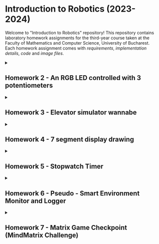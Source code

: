 # Introduction to Robotics (2023-2024)
Welcome to "Introduction to Robotics" repository! 
This repository contains laboratory homework assignments for the third-year course taken at the Faculty of Mathematics and Computer Science, University of Bucharest. Each homework assignment comes with _requirements_, _implementation details_, _code_ and _image files_.

<details>
<summary><h2>Homework 2 - An RGB LED controlled with 3 potentiometers</h2></summary>
For this homework, I'm using an Arduino to control a special color-changing LED (RGB LED). But the cool part is that I'm not just picking colors from a list - I'm using three knobs called potentiometers to make the LED change colors in a way I like. So, each knob lets me pick a different color for the LED. It's like having three magic color dials to create any color I like! 🪄

Technically speaking, the objective of this homework is to control each channel (Red, Green, Blue) of an RGB LED using individual potentiometers in conjunction with an Arduino microcontroller.

The setup involves the use of specific electronic components, including:
1. _RGB LED_: The RGB LED used has 4 pins, one for each color channel (Red, Green, Blue) and one common cathode pin.
2. _Potentiometers_: Three potentiometers are used, one for each color channel. They are variable resistors that provide analog voltage readings based on their position.
3. _Resistors and wires_: These components are used to connect the potentiometers and the RGB LED to the Arduino. Resistor values are selected based on the LED's forward voltage and current requirements. For this particular setup, I've used a 220-Ohm resistor for the Red channel and two 100-Ohm resistors for the Blue and Green channels.

The following steps are involved in achieving the desired control:
1. Connect the potentiometers to the Arduino's analog pins (A0, A1, A2 pins for this setup).
2. Read the analog values from the potentiometers. These values correspond to the positions of the potentiometer knobs.
3. Map the analog readings to appropriate output values for each color channel (Red, Green and Blue). This mapping ensures that the LED's colors change according to the potentiometer positions.
4. Send the mapped values to the pins of the RGB LED, controlling the intensity of each color channel (for this setup: Red - pin 9, Green - pin 10, Blue - pin 11).

Here is an image with the setup:
![IMG_0057](https://github.com/iuliastaci/IntroductionToRobotics/assets/103101598/2c70afec-1e08-4347-a397-a6044bdbc2fc)

If you want to watch a demo of the homework, click [here](https://youtube.com/shorts/uMUZUHX3868?si=dJovIazbBCfvslvJ).
</details>

<details>
<summary><h2>Homework 3 - Elevator simulator wannabe</h2></summary>
In simple terms, this task is about creating a mini model of a 3-floor elevator using an Arduino. We will have lights (LEDs) that show which floor the elevator is on, buttons on each floor to call the elevator, and a buzzer to make sounds when the elevator arrives or moves. The elevator will have some rules: it will wait a bit when you press a button, and if it's already on the right floor, nothing happens. We also make sure the buttons work properly by preventing accidental presses.

The system will feature the following components:
1. _LED Indicators_: Three LEDs will be employed to represent the three elevator floors. The LED corresponding to the current floor will be illuminated. Additionally, another LED will indicate the elevator's operational state by blinking while in motion and remaining steady when stationary. I've used red LEDs for elevator floors and one green LED to indicate the operational state of the elevator.
2. _Buttons_: Three buttons, each representing a call button from one of the three floors, will be implemented. When a button is pressed, the elevator will simulate movement toward that floor after a brief delay of 2-3 seconds.
3. _Buzzer_: The buzzer will produce brief sounds during specific events - a sound when the elevator arrives at the desired floors and two distinct sounds for elevator door closing and elevator movement. For this component, I've used a 100 Ohm resistor.
4. _Resistors and wires_: These components are used to connect the buttons, the LEDs and the buzzer to the Arduino. Resistor values are selected based on the LED's forward voltage and current requirements. For this setup, I've used three 220-Ohm resistors, one for each red LED, and two 100-Ohm resistors, one for the green LED and one for the buzzer.


The elevator's behavior will be governed by the following rules:
* If the elevator is already at the desired floor, pressing the corresponding button will have no effect.
* After a button press, the elevator will "wait for the doors to close" and then "move" to the corresponding floor.

To ensure the reliability of the button inputs, a debounce mechanism will be implemented. This will prevent unintended repeated button presses caused by mechanical switch bouncing.

Here is an image with the setup:
![homework 3](https://github.com/iuliastaci/IntroductionToRobotics/assets/103101598/b5849aee-960c-460a-9f5e-3877c1c51083)


If you want to watch a demo of the homework, click [here](https://youtube.com/shorts/EWf-sx_lL34 ).
</details>

<details>
<summary><h2>Homework 4 - 7 segment display drawing</h2></summary>
In this homework, I'm using a joystick to move a segment on a display screen. I can't move through obstacles and I start on a specific point (decimal point - down right). The current position blinks and I can use the joystick to move to nearby positions (up, down, left, right). Pressing the button quickly turns the segment on or off and holding the button resets the entire display.

The setup includes the following electronic components:
1. _7-segment display_: It is a small electronic screen that uses 7 separate LED segments to show numbers and some letters.
2. _Joystick_: It is a handheld input device commonly used for controlling the movement or position of the object in a digital environment. It typically consists of a stick-like handle that can be pushed or tilted in various directions.
3. _Resistors and wires_: These components are used to connect the 7-segment display and the joystick to the Arduino. Resistor values are selected based on the 7-segment display LED's forward voltage and current requirements. For this setup, I've used eight 330-Ohm resistors, one for segment LED.

Here is a picture of the setup:
![IMG_0238](https://github.com/iuliastaci/IntroductionToRobotics/assets/103101598/ded80fa2-2d46-40af-9b4c-2f87865abd40)

If you want to watch a demo of the homework, click [here](https://youtube.com/shorts/pzlum-Pjn4I).
</details>

<details>
<summary><h2>Homework 5 - Stopwatch Timer</h2></summary>
For this project, I'm using a 4-digit 7-segment display and 3 buttons in order to implement a stopwatch timer with 3 functionalities: start/pause, reset and save lap.
  
It should use the following workflow:  

1. Start the timer by pressing the Start button when the display shows "000.0".
2. Save lap times in memory (up to 4 laps) by pressing the lap button during the timer. The 5th press overrides the 1st. The reset button has no effect during the timer, and the pause button stops the timer.
3. In Pause Mode, the lap flag button is disabled. Pressing the reset button sets the timer to "000.0".
4. After reset, use flag buttons to cycle through lap times. Pressing continuously cycles through laps, and resetting while in this state clears flags and resets the timer to "000.0".

The setup includes the following electronic components:
1. _4-digit 7-segment display_: It is a small electronic screen that uses 7 separate LED segments for each of the 4 digits to show numbers and some letters.
2. _Buttons_: Three buttons, one to start or pause the counting, one for resetting the counter or the saved laps and one for saving the laps and cycle through them.
3. _Resistors and wires_: These components are used to connect the 7-segment display and the buttons to the Arduino. Resistor values are selected based on the 7-segment display LED's forward voltage and current requirements. For this setup, I've used eight 330-Ohm resistors, one for each segment LED.
4. _Shift register_: It is a digital circuit that can shift its stored data through a series of flip-flops, typically in a linear fashion.

Here is a picture of the setup:
![IMG_0507](https://github.com/iuliastaci/IntroductionToRobotics/assets/103101598/7307c809-0819-4284-9de1-042c4bd0fffc)

If you want to watch a homework demo, click [here](https://youtube.com/shorts/PFdx8g3E60M).
</details>

<details>
<summary><h2>Homework 6 - Pseudo - Smart Environment Monitor and Logger</h2></summary>

This project aims to create a "Smart Environment Monitor and Logger" using Arduino, combining a diverse array of sensors to collect crucial environmental data. The system efficiently logs this information into EEPROM for later retrieval. A key feature of the project is the incorporation of an RGB LED, offering visual feedback based on the environmental conditions. Additionally, users can interact with the system through a Serial Menu, providing a seamless interface for navigation and customization. The project underscores the integration of sensor readings, effective memory management, serial communication, and the overarching goal of constructing a user-friendly menu system.

**Menu structure**
1. _Sensor Settings_  
 &nbsp;1.1. Sensors Sampling Interval <br>
 &nbsp;1.2. Ultrasonic Alert Threshold <br>
 &nbsp;1.3. LDR Alert Threshold <br>
 &nbsp;1.4. Back <br>
2. _Reset Logger Data_ <br>
 &nbsp;2.1. Yes <br>
 &nbsp;2.2. No <br>
3. _System Status_ <br>
  &nbsp;3.1. Current Sensor Readings <br>
  &nbsp;3.2. Current Sensor Settings <br>
  &nbsp;3.3. Display Logged Data <br>
  &nbsp;3.4. Back <br>
4. _RGB LED Control_ <br>
 &nbsp;4.1. Manual Color Control <br>
 &nbsp;4.2. LED Toggle Automatic ON/OFF <br>
 &nbsp;4.3. Back <br>

The setup involves the use of specific electronic components, including:
1. _RGB LED_: The RGB LED used has 4 pins, one for each color channel (Red, Green, Blue) and one common cathode pin.
2. _Ultrasonic Sensor_: The HC-SR04 is a widely-used ultrasonic distance sensor that employs sound waves to measure distances. It consists of an ultrasonic transmitter that emits pulses and a receiver that detects the reflected signals. By calculating the time taken for the ultrasonic waves to travel to an object and back, the sensor provides accurate distance measurements, making it popular for applications such as robotics, obstacle avoidance, and distance sensing in various projects.
3. _LDR_: Light Dependent Resistor is a type of photoresistor that exhibits a change in resistance based on the intensity of light falling on it. As light levels fluctuate, the LDR's resistance varies in response. This characteristic makes it a valuable component in light-sensitive circuits. Commonly used in applications like automatic streetlights, camera exposure control, and darkness-activated switches, the LDR enables devices to adapt to ambient light conditions by providing a variable resistance corresponding to the surrounding illumination.
4. _Resistors and wires_: These components are used to connect the potentiometers and the RGB LED to the Arduino. Resistor values are selected based on the LED's forward voltage and current requirements. For this particular setup, I've used a 220-Ohm resistor for the Red channel and two 100-Ohm resistors for Blue and Green channels. And for LDR I have used a 10k-Ohm resistor.

Here is a picture of the setup:
![IMG_0537](https://github.com/iuliastaci/IntroductionToRobotics/assets/103101598/8c3a3882-a7ab-4328-9eda-7d1be00fc589)

If you want to watch a demo of the project, click [here](https://youtube.com/shorts/qPYjCvedyBo)

</details>

<details>
  <summary><h2>Homework 7 - Matrix Game Checkpoint (MindMatrix Challenge)</h2></summary>
  This homework is a checkpoint for a bigger project, a game on an 8x8 LED Matrix controlled with a joystick and paired with an LCD to display relevant information.
  The game's name is MindMatrix Challenge because guess what? ... It's a memory game where you can test your brain and attention. 
  It consists of 3 levels with progressing difficulty. At each level, some LEDs are turned on in order to form a random pattern and it is displayed for a couple of seconds. Than, there's a LED blinking ... that's the player. It can be moved on the matrix using the joystick. When clicking the switch button, the LED at pleyer's position is turned on or off, depending on its previous state. 
  To win the game, you should represent the correct pattern at each level. If an LED that is not in the pattern is turned on, the game is over. 

  The setup involves the use of specific electronic components, including:
1. _8x8 LED Matrix_: The 8x8 LED Matrix for Arduino is a dynamic display module that brings a vibrant visual element to Arduino projects. Consisting of 64 individually addressable LEDs arranged in an 8x8 grid, this matrix allows for the creation of custom patterns, scrolling text, and dynamic graphics. With seamless integration into Arduino projects, it provides a simple and effective way to add eye-catching visual feedback. Ideal for projects requiring compact and programmable displays, the 8x8 LED Matrix enhances the creative possibilities of Arduino-based applications.
2. _LCD_: The Hitachi LCD for Arduino is a compact and versatile liquid crystal display module designed to seamlessly integrate with Arduino microcontrollers. Featuring a user-friendly interface and clear, crisp display capabilities, it allows developers to easily incorporate visual feedback into their Arduino projects. With its compatibility and reliability, the Hitachi LCD enhances the overall user experience, making it an ideal choice for projects requiring a compact and efficient display solution.
3. _Joystick_: It is a handheld input device commonly used for controlling the movement or position of the object in a digital environment. It typically consists of a stick-like handle that can be pushed or tilted in various directions.
4. _MAX7219 Driver_: The MAX7219 Driver for Arduino Matrix is a powerful display driver module that simplifies the control of LED matrix displays. Specifically designed for use with Arduino, this driver seamlessly interfaces with 8x8 LED matrices, providing an efficient means to control individual LEDs and create captivating visual effects. With its versatile features and ease of integration, the MAX7219 Driver enhances the capabilities of Arduino projects, enabling users to easily implement scrolling text, animations, and customized patterns on LED matrix displays with minimal programming effort. It's an excellent choice for those seeking a compact and user-friendly solution for dynamic visual displays in Arduino-based applications.
5. _Resistors and wires_: These components are used to connect the matrix, LCD, joystick and the driver to the Arduino.

Here is a picture of the setup:
![IMG_0620](https://github.com/iuliastaci/IntroductionToRobotics/assets/103101598/2b7f41f5-dc9c-4325-9bab-8f06863ca49c)

If you want to watch a demo of the game, click [here](https://youtube.com/shorts/noldko7yy7M).
</details>

